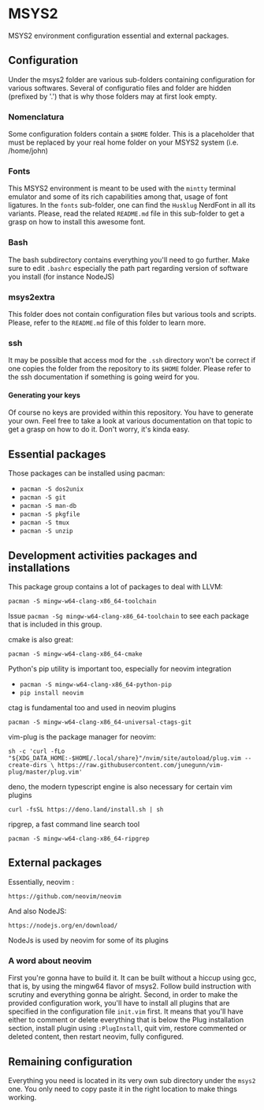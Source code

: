# MSYS2

MSYS2 environment configuration essential and external packages.

## Configuration

Under the msys2 folder are various sub-folders containing configuration for various softwares.
Several of configuratio files and folder are hidden (prefixed by '.') that is why those
folders may at first look empty.

### Nomenclatura

Some configuration folders contain a `$HOME` folder. This is a placeholder that must be replaced
by your real home folder on your MSYS2 system (i.e. /home/john)

### Fonts

This MSYS2 environment is meant to be used with the `mintty` terminal emulator and some of its
rich capabilities among that, usage of font ligatures.
In the `fonts` sub-folder, one can find the `Husklug` NerdFont in all its variants. Please,
read the related `README.md` file in this sub-folder to get a grasp on how to install this
awesome font.

### Bash

The bash subdirectory contains everything you'll need to go further. Make sure
to edit `.bashrc` especially the path part regarding version of software you
install (for instance NodeJS)

### msys2extra

This folder does not contain configuration files but various tools and scripts.
Please, refer to the `README.md` file of this folder to learn more.

### ssh

It may be possible that access mod for the `.ssh` directory won't be correct
if one copies the folder from the repository to its `$HOME` folder. Please
refer to the ssh documentation if something is going weird for you.

#### Generating your keys

Of course no keys are provided within this repository. You have to generate
your own. Feel free to take a look at various documentation on that topic to
get a grasp on how to do it. Don't worry, it's kinda easy.

## Essential packages

Those packages can be installed using pacman:

- `pacman -S dos2unix`
- `pacman -S git`
- `pacman -S man-db`
- `pacman -S pkgfile`
- `pacman -S tmux`
- `pacman -S unzip`

## Development activities packages and installations

This package group contains a lot of packages to deal with
LLVM:

`pacman -S mingw-w64-clang-x86_64-toolchain`

Issue `pacman -Sg mingw-w64-clang-x86_64-toolchain` to see each
package that is included in this group.

cmake is also great:

`pacman -S mingw-w64-clang-x86_64-cmake`

Python's pip utility is important too, especially for neovim integration

- `pacman -S mingw-w64-clang-x86_64-python-pip`
- `pip install neovim`

ctag is fundamental too and used in neovim plugins

`pacman -S mingw-w64-clang-x86_64-universal-ctags-git`

vim-plug is the package manager for neovim:

`sh -c 'curl -fLo "${XDG_DATA_HOME:-$HOME/.local/share}"/nvim/site/autoload/plug.vim --create-dirs \
       https://raw.githubusercontent.com/junegunn/vim-plug/master/plug.vim'`

deno, the modern typescript engine is also necessary for certain vim plugins

`curl -fsSL https://deno.land/install.sh | sh`

ripgrep, a fast command line search tool

`pacman -S mingw-w64-clang-x86_64-ripgrep`

## External packages

Essentially, neovim :

`https://github.com/neovim/neovim`

And also NodeJS:

`https://nodejs.org/en/download/`

NodeJs is used by neovim for some of its plugins

### A word about neovim

First you're gonna have to build it.
It can be built without a hiccup using gcc, that is, by using the mingw64
flavor of msys2. Follow build instruction with scrutiny and everything gonna be
alright.
Second, in order to make the provided configuration work, you'll have to
install all plugins that are specified in the configuration file `init.vim`
first.
It means that you'll have either to comment or delete everything that is below
the Plug installation section, install plugin using `:PlugInstall`, quit
vim, restore commented or deleted content, then restart neovim, fully
configured.

## Remaining configuration

Everything you need is located in its very own sub directory under the `msys2`
one. You only need to copy paste it in the right location to make things
working.
